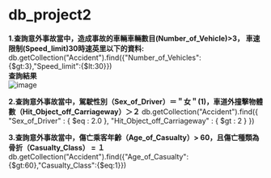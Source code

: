 # db_project2

**1.查詢意外事故當中，造成事故的車輛車輛數目(Number_of_Vehicle)>3， 車速限制(Speed_limit)30時速英里以下的資料:**
db.getCollection("Accident").find({"Number_of_Vehicles":{$gt:3},"Speed_limit":{$lt:30}})      
**查詢結果**  
![image](https://github.com/Howdy-Lin/db_project2/assets/74965449/2f98a43c-f19d-4c4d-9ede-3e6a8ec0d8a1)

**2.查詢意外事故當中，駕駛性別（Sex_of_Driver）＝＂女＂(1)，車道外撞擊物體數（Hit_Object_off_Carriageway）＞２**
db.getCollection("Accident").find({ "Sex_of_Driver" : { $eq : 2.0 }, "Hit_Object_off_Carriageway" : { $gt : 2 } })  


**3.查詢意外事故當中，傷亡乘客年齡（Age_of_Casualty）> 60，且傷亡種類為骨折（Casualty_Class） = １**
db.getCollection("Accident").find({"Age_of_Casualty":{$gt:60},"Casualty_Class":{$eq:1}})
